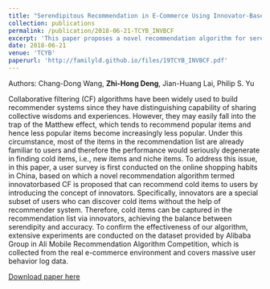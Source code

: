 ```yaml
---
title: "Serendipitous Recommendation in E-Commerce Using Innovator-Based Collaborative Filtering"
collection: publications
permalink: /publication/2018-06-21-TCYB_INVBCF
excerpt: 'This paper proposes a novel recommendation algorithm for serendipitous recommendation by introducing the concept of innovators.'
date: 2018-06-21
venue: 'TCYB'
paperurl: 'http://familyld.github.io/files/19TCYB_INVBCF.pdf'
---
```

Authors: Chang-Dong Wang, **Zhi-Hong Deng**, Jian-Huang Lai, Philip S. Yu

Collaborative filtering (CF) algorithms have been widely used to build recommender systems since they have distinguishing capability of sharing collective wisdoms and experiences. However, they may easily fall into the trap of the Matthew effect, which tends to recommend popular items and hence less popular items become increasingly less popular. Under this circumstance, most of the items in the recommendation list are already familiar to users and therefore the performance would seriously degenerate in finding cold items, i.e., new items and niche items. To address this issue, in this paper, a user survey is first conducted on the online shopping habits in China, based on which a novel recommendation algorithm termed innovatorbased CF is proposed that can recommend cold items to users by introducing the concept of innovators. Specifically, innovators are a special subset of users who can discover cold items without the help of recommender system. Therefore, cold items can be captured in the recommendation list via innovators, achieving the balance between serendipity and accuracy. To confirm the effectiveness of our algorithm, extensive experiments are conducted on the dataset provided by Alibaba Group in Ali Mobile Recommendation Algorithm Competition, which is collected from the real e-commerce environment and covers massive user behavior log data.


[Download paper here](http://familyld.github.io/files/19TCYB_INVBCF.pdf) 
